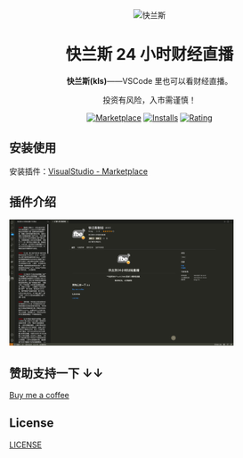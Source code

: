 <div align="center">
<img src="https://deja-vuuu.github.io/kls/assets/img/kls.png" alt="快兰斯"/>

# 快兰斯 24 小时财经直播

**快兰斯(kls)**——VSCode 里也可以看财经直播。

  投资有风险，入市需谨慎！
  
[![Marketplace](https://img.shields.io/visual-studio-marketplace/v/Kong.kls.svg?label=Marketplace&style=for-the-badge&logo=visual-studio-code)](https://marketplace.visualstudio.com/items?itemName=Kong.kls)
[![Installs](https://img.shields.io/visual-studio-marketplace/i/Kong.kls.svg?style=for-the-badge)](https://marketplace.visualstudio.com/items?itemName=Kong.kls)
[![Rating](https://img.shields.io/visual-studio-marketplace/stars/Kong.kls.svg?style=for-the-badge)](https://marketplace.visualstudio.com/items?itemName=Kong.kls)

</div>

## 安装使用

安装插件：[VisualStudio - Marketplace](https://marketplace.visualstudio.com/items?itemName=Kong.kls)

## 插件介绍

<img width="80%" src="describ.png" />

## 赞助支持一下 ↓↓

[Buy me a coffee](https://github.com/Deja-vuuu/buy-me-a-coffee)

## License

[LICENSE](./LICENSE)
